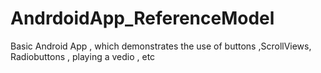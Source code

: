 AndrdoidApp_ReferenceModel
==========================

Basic Android App , which demonstrates the use of buttons ,ScrollViews, Radiobuttons , playing a vedio , etc
